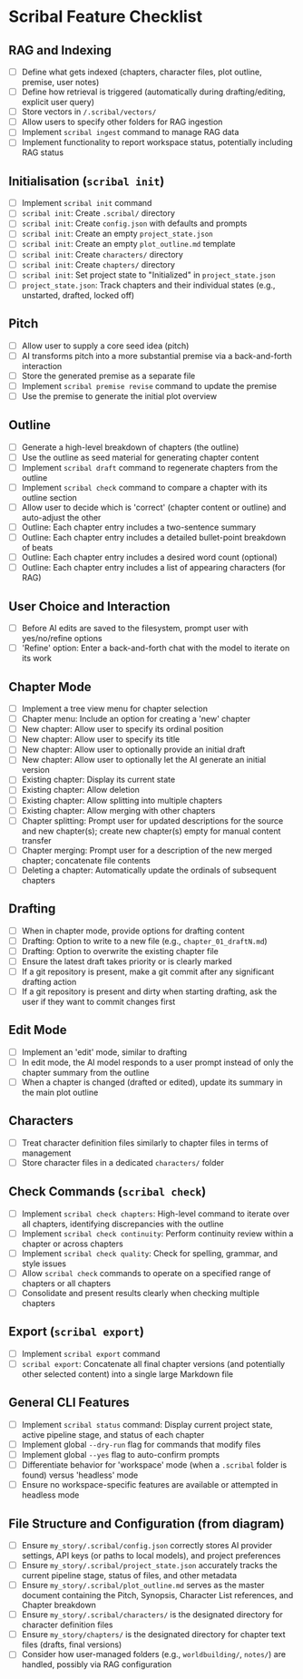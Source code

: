 # Scribal Feature Checklist

## RAG and Indexing
- [ ] Define what gets indexed (chapters, character files, plot outline, premise, user notes)
- [ ] Define how retrieval is triggered (automatically during drafting/editing, explicit user query)
- [ ] Store vectors in `/.scribal/vectors/`
- [ ] Allow users to specify other folders for RAG ingestion
- [ ] Implement `scribal ingest` command to manage RAG data
- [ ] Implement functionality to report workspace status, potentially including RAG status

## Initialisation (`scribal init`)
- [ ] Implement `scribal init` command
- [ ] `scribal init`: Create `.scribal/` directory
- [ ] `scribal init`: Create `config.json` with defaults and prompts
- [ ] `scribal init`: Create an empty `project_state.json`
- [ ] `scribal init`: Create an empty `plot_outline.md` template
- [ ] `scribal init`: Create `characters/` directory
- [ ] `scribal init`: Create `chapters/` directory
- [ ] `scribal init`: Set project state to "Initialized" in `project_state.json`
- [ ] `project_state.json`: Track chapters and their individual states (e.g., unstarted, drafted, locked off)

## Pitch
- [ ] Allow user to supply a core seed idea (pitch)
- [ ] AI transforms pitch into a more substantial premise via a back-and-forth interaction
- [ ] Store the generated premise as a separate file
- [ ] Implement `scribal premise revise` command to update the premise
- [ ] Use the premise to generate the initial plot overview

## Outline
- [ ] Generate a high-level breakdown of chapters (the outline)
- [ ] Use the outline as seed material for generating chapter content
- [ ] Implement `scribal draft` command to regenerate chapters from the outline
- [ ] Implement `scribal check` command to compare a chapter with its outline section
- [ ] Allow user to decide which is 'correct' (chapter content or outline) and auto-adjust the other
- [ ] Outline: Each chapter entry includes a two-sentence summary
- [ ] Outline: Each chapter entry includes a detailed bullet-point breakdown of beats
- [ ] Outline: Each chapter entry includes a desired word count (optional)
- [ ] Outline: Each chapter entry includes a list of appearing characters (for RAG)

## User Choice and Interaction
- [ ] Before AI edits are saved to the filesystem, prompt user with yes/no/refine options
- [ ] 'Refine' option: Enter a back-and-forth chat with the model to iterate on its work

## Chapter Mode
- [ ] Implement a tree view menu for chapter selection
- [ ] Chapter menu: Include an option for creating a 'new' chapter
- [ ] New chapter: Allow user to specify its ordinal position
- [ ] New chapter: Allow user to specify its title
- [ ] New chapter: Allow user to optionally provide an initial draft
- [ ] New chapter: Allow user to optionally let the AI generate an initial version
- [ ] Existing chapter: Display its current state
- [ ] Existing chapter: Allow deletion
- [ ] Existing chapter: Allow splitting into multiple chapters
- [ ] Existing chapter: Allow merging with other chapters
- [ ] Chapter splitting: Prompt user for updated descriptions for the source and new chapter(s); create new chapter(s) empty for manual content transfer
- [ ] Chapter merging: Prompt user for a description of the new merged chapter; concatenate file contents
- [ ] Deleting a chapter: Automatically update the ordinals of subsequent chapters

## Drafting
- [ ] When in chapter mode, provide options for drafting content
- [ ] Drafting: Option to write to a new file (e.g., `chapter_01_draftN.md`)
- [ ] Drafting: Option to overwrite the existing chapter file
- [ ] Ensure the latest draft takes priority or is clearly marked
- [ ] If a git repository is present, make a git commit after any significant drafting action
- [ ] If a git repository is present and dirty when starting drafting, ask the user if they want to commit changes first

## Edit Mode
- [ ] Implement an 'edit' mode, similar to drafting
- [ ] In edit mode, the AI model responds to a user prompt instead of only the chapter summary from the outline
- [ ] When a chapter is changed (drafted or edited), update its summary in the main plot outline

## Characters
- [ ] Treat character definition files similarly to chapter files in terms of management
- [ ] Store character files in a dedicated `characters/` folder

## Check Commands (`scribal check`)
- [ ] Implement `scribal check chapters`: High-level command to iterate over all chapters, identifying discrepancies with the outline
- [ ] Implement `scribal check continuity`: Perform continuity review within a chapter or across chapters
- [ ] Implement `scribal check quality`: Check for spelling, grammar, and style issues
- [ ] Allow `scribal check` commands to operate on a specified range of chapters or all chapters
- [ ] Consolidate and present results clearly when checking multiple chapters

## Export (`scribal export`)
- [ ] Implement `scribal export` command
- [ ] `scribal export`: Concatenate all final chapter versions (and potentially other selected content) into a single large Markdown file

## General CLI Features
- [ ] Implement `scribal status` command: Display current project state, active pipeline stage, and status of each chapter
- [ ] Implement global `--dry-run` flag for commands that modify files
- [ ] Implement global `--yes` flag to auto-confirm prompts
- [ ] Differentiate behavior for 'workspace' mode (when a `.scribal` folder is found) versus 'headless' mode
- [ ] Ensure no workspace-specific features are available or attempted in headless mode

## File Structure and Configuration (from diagram)
- [ ] Ensure `my_story/.scribal/config.json` correctly stores AI provider settings, API keys (or paths to local models), and project preferences
- [ ] Ensure `my_story/.scribal/project_state.json` accurately tracks the current pipeline stage, status of files, and other metadata
- [ ] Ensure `my_story/.scribal/plot_outline.md` serves as the master document containing the Pitch, Synopsis, Character List references, and Chapter breakdown
- [ ] Ensure `my_story/.scribal/characters/` is the designated directory for character definition files
- [ ] Ensure `my_story/chapters/` is the designated directory for chapter text files (drafts, final versions)
- [ ] Consider how user-managed folders (e.g., `worldbuilding/`, `notes/`) are handled, possibly via RAG configuration
